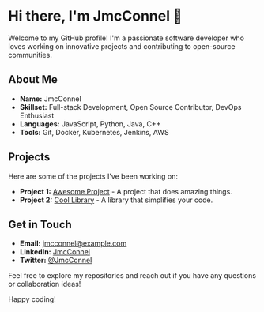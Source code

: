 # Hi there, I'm JmcConnel 👋

Welcome to my GitHub profile! I'm a passionate software developer who loves working on innovative projects and contributing to open-source communities.

## About Me

- **Name:** JmcConnel
- **Skillset:** Full-stack Development, Open Source Contributor, DevOps Enthusiast
- **Languages:** JavaScript, Python, Java, C++
- **Tools:** Git, Docker, Kubernetes, Jenkins, AWS

## Projects

Here are some of the projects I've been working on:

- **Project 1:** [Awesome Project](https://github.com/JmcConnel/awesome-project) - A project that does amazing things.
- **Project 2:** [Cool Library](https://github.com/JmcConnel/cool-library) - A library that simplifies your code.

## Get in Touch

- **Email:** [jmcconnel@example.com](mailto:jmcconnel@example.com)
- **LinkedIn:** [JmcConnel](https://www.linkedin.com/in/jmcconnel)
- **Twitter:** [@JmcConnel](https://twitter.com/JmcConnel)

Feel free to explore my repositories and reach out if you have any questions or collaboration ideas!

Happy coding!
